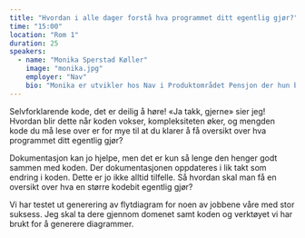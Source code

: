 ```yaml
---
title: "Hvordan i alle dager forstå hva programmet ditt egentlig gjør?"
time: "15:00"
location: "Rom 1"
duration: 25
speakers:
  - name: "Monika Sperstad Køller"
    image: "monika.jpg"
    employer: "Nav"
    bio: "Monika er utvikler hos Nav i Produktområdet Pensjon der hun bruker mesteparten av tiden sin på å gjøre saksbehandling av alderspensjon korrekt og effektivt. Hun er lidenskapelig opptatt av å forstå domenet og at kode skal være endringsdyktig og forståelig."
---
```


Selvforklarende kode, det er deilig å høre! «Ja takk, gjerne» sier jeg!
Hvordan blir dette når koden vokser, kompleksiteten øker, og mengden kode du må lese over er for mye til at du klarer å få oversikt over hva programmet ditt egentlig gjør?

Dokumentasjon kan jo hjelpe, men det er kun så lenge den henger godt sammen med koden. Der dokumentasjonen oppdateres i lik takt som endring i koden. Dette er jo ikke alltid tilfelle. Så hvordan skal man få en oversikt over hva en større kodebit egentlig gjør?

Vi har testet ut generering av flytdiagram for noen av jobbene våre med stor suksess. Jeg skal ta dere gjennom domenet samt koden og verktøyet vi har brukt for å generere diagrammer.
